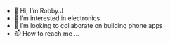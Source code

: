 - 👋 Hi, I’m Robby.J
- 👀 I’m interested in electronics
- 💞️ I’m looking to collaborate on building phone apps
- 📫 How to reach me ...

<!---
RobbyJR21/RobbyJR21 is a ✨ special ✨ repository because its `README.md` (this file) appears on your GitHub profile.
You can click the Preview link to take a look at your changes.
--->
